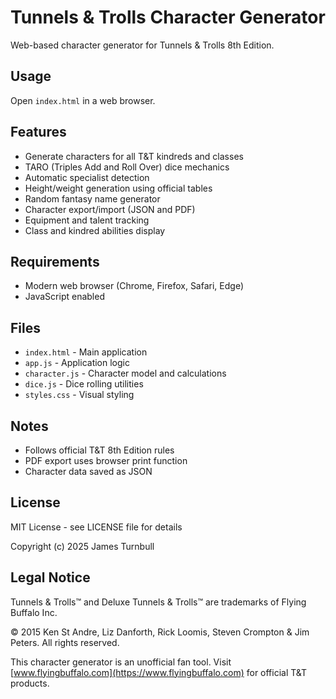# Tunnels & Trolls Character Generator

Web-based character generator for Tunnels & Trolls 8th Edition.

## Usage

Open `index.html` in a web browser.

## Features

- Generate characters for all T&T kindreds and classes
- TARO (Triples Add and Roll Over) dice mechanics
- Automatic specialist detection
- Height/weight generation using official tables
- Random fantasy name generator
- Character export/import (JSON and PDF)
- Equipment and talent tracking
- Class and kindred abilities display

## Requirements

- Modern web browser (Chrome, Firefox, Safari, Edge)
- JavaScript enabled

## Files

- `index.html` - Main application
- `app.js` - Application logic
- `character.js` - Character model and calculations
- `dice.js` - Dice rolling utilities
- `styles.css` - Visual styling

## Notes

- Follows official T&T 8th Edition rules
- PDF export uses browser print function
- Character data saved as JSON

## License

MIT License - see LICENSE file for details

Copyright (c) 2025 James Turnbull

## Legal Notice

Tunnels & Trolls™ and Deluxe Tunnels & Trolls™ are trademarks of Flying Buffalo Inc.

© 2015 Ken St Andre, Liz Danforth, Rick Loomis, Steven Crompton & Jim Peters. All rights reserved.

This character generator is an unofficial fan tool. Visit [www.flyingbuffalo.com](https://www.flyingbuffalo.com) for official T&T products.